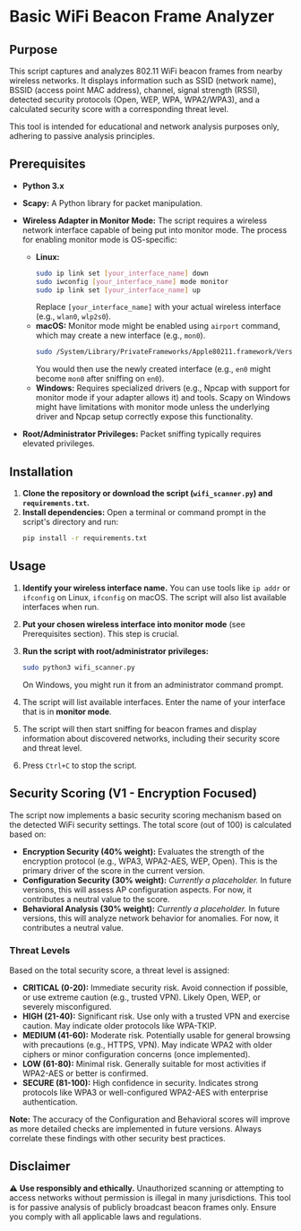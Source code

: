 # Basic WiFi Beacon Frame Analyzer

## Purpose

This script captures and analyzes 802.11 WiFi beacon frames from nearby wireless networks. It displays information such as SSID (network name), BSSID (access point MAC address), channel, signal strength (RSSI), detected security protocols (Open, WEP, WPA, WPA2/WPA3), and a calculated security score with a corresponding threat level.

This tool is intended for educational and network analysis purposes only, adhering to passive analysis principles.

## Prerequisites

*   **Python 3.x**
*   **Scapy:** A Python library for packet manipulation.
*   **Wireless Adapter in Monitor Mode:** The script requires a wireless network interface capable of being put into monitor mode. The process for enabling monitor mode is OS-specific:
    *   **Linux:**
        ```bash
        sudo ip link set [your_interface_name] down
        sudo iwconfig [your_interface_name] mode monitor
        sudo ip link set [your_interface_name] up
        ```
        Replace `[your_interface_name]` with your actual wireless interface (e.g., `wlan0`, `wlp2s0`).
    *   **macOS:** Monitor mode might be enabled using `airport` command, which may create a new interface (e.g., `mon0`).
        ```bash
        sudo /System/Library/PrivateFrameworks/Apple80211.framework/Versions/Current/Resources/airport [your_interface_name] sniff [channel_number]
        ```
        You would then use the newly created interface (e.g., `en0` might become `mon0` after sniffing on `en0`).
    *   **Windows:** Requires specialized drivers (e.g., Npcap with support for monitor mode if your adapter allows it) and tools. Scapy on Windows might have limitations with monitor mode unless the underlying driver and Npcap setup correctly expose this functionality.

*   **Root/Administrator Privileges:** Packet sniffing typically requires elevated privileges.

## Installation

1.  **Clone the repository or download the script (`wifi_scanner.py`) and `requirements.txt`.**
2.  **Install dependencies:**
    Open a terminal or command prompt in the script's directory and run:
    ```bash
    pip install -r requirements.txt
    ```

## Usage

1.  **Identify your wireless interface name.** You can use tools like `ip addr` or `ifconfig` on Linux, `ifconfig` on macOS. The script will also list available interfaces when run.
2.  **Put your chosen wireless interface into monitor mode** (see Prerequisites section). This step is crucial.
3.  **Run the script with root/administrator privileges:**
    ```bash
    sudo python3 wifi_scanner.py
    ```
    On Windows, you might run it from an administrator command prompt.

4.  The script will list available interfaces. Enter the name of your interface that is in **monitor mode**.
5.  The script will then start sniffing for beacon frames and display information about discovered networks, including their security score and threat level.
6.  Press `Ctrl+C` to stop the script.

## Security Scoring (V1 - Encryption Focused)

The script now implements a basic security scoring mechanism based on the detected WiFi security settings. The total score (out of 100) is calculated based on:

*   **Encryption Security (40% weight):** Evaluates the strength of the encryption protocol (e.g., WPA3, WPA2-AES, WEP, Open). This is the primary driver of the score in the current version.
*   **Configuration Security (30% weight):** *Currently a placeholder.* In future versions, this will assess AP configuration aspects. For now, it contributes a neutral value to the score.
*   **Behavioral Analysis (30% weight):** *Currently a placeholder.* In future versions, this will analyze network behavior for anomalies. For now, it contributes a neutral value.

### Threat Levels

Based on the total security score, a threat level is assigned:

*   **CRITICAL (0-20):** Immediate security risk. Avoid connection if possible, or use extreme caution (e.g., trusted VPN). Likely Open, WEP, or severely misconfigured.
*   **HIGH (21-40):** Significant risk. Use only with a trusted VPN and exercise caution. May indicate older protocols like WPA-TKIP.
*   **MEDIUM (41-60):** Moderate risk. Potentially usable for general browsing with precautions (e.g., HTTPS, VPN). May indicate WPA2 with older ciphers or minor configuration concerns (once implemented).
*   **LOW (61-80):** Minimal risk. Generally suitable for most activities if WPA2-AES or better is confirmed.
*   **SECURE (81-100):** High confidence in security. Indicates strong protocols like WPA3 or well-configured WPA2-AES with enterprise authentication.

**Note:** The accuracy of the Configuration and Behavioral scores will improve as more detailed checks are implemented in future versions. Always correlate these findings with other security best practices.

## Disclaimer

⚠️ **Use responsibly and ethically.** Unauthorized scanning or attempting to access networks without permission is illegal in many jurisdictions. This tool is for passive analysis of publicly broadcast beacon frames only. Ensure you comply with all applicable laws and regulations.
